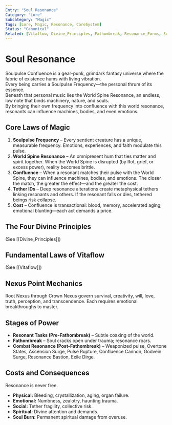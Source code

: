 ```yaml
---
Entry: "Soul Resonance"
Category: "Lore"
Subcategory: "Magic"
Tags: [Lore, Magic, Resonance, CoreSystem]
Status: "Canonical"
Related: [Vitaflow, Divine_Principles, Fathombreak, Resonance_Forms, Soul_Bonding]
---
```


# Soul Resonance

Soulpulse Confluence is a gear-punk, grimdark fantasy universe where the fabric of existence hums with living vibration.  
Every being carries a Soulpulse Frequency—the personal thrum of its essence.  
Beneath that personal music lies the World Spine Resonance, an endless, low note that binds machinery, nature, and souls.  
By bringing their own frequency into confluence with this world resonance, resonants can influence machines, bodies, and even emotions.

## Core Laws of Magic
1. **Soulpulse Frequency** – Every sentient creature has a unique, measurable frequency. Emotions, experiences, and faith modulate this pulse.  
2. **World Spine Resonance** – An omnipresent hum that ties matter and spirit together. When the World Spine is disrupted (by Rot, grief, or excess power), reality becomes brittle.  
3. **Confluence** – When a resonant matches their pulse with the World Spine, they can influence machines, bodies, and emotions. The closer the match, the greater the effect—and the greater the cost.  
4. **Tether IDs** – Deep resonance alterations create metaphysical tethers linking resonants and others. If the resonant falls or dies, tethered beings risk collapse.  
5. **Cost** – Confluence is transactional: blood, memory, accelerated aging, emotional blunting—each act demands a price.

## The Four Divine Principles
(See [[Divine_Principles]])

## Fundamental Laws of Vitaflow
(See [[Vitaflow]])

## Nexus Point Mechanics
Root Nexus through Crown Nexus govern survival, creativity, will, love, truth, perception, and transcendence. Each requires emotional breakthroughs to master.

## Stages of Power
- **Resonant Tasks (Pre-Fathombreak)** – Subtle coaxing of the world.  
- **Fathombreak** – Soul cracks open under trauma; resonance roars.  
- **Combat Resonance (Post-Fathombreak)** – Weaponized pulse, Overtone States, Ascension Surge, Pulse Rupture, Confluence Cannon, Godvein Surge, Resonance Bastion, Exile Dirge.

## Costs and Consequences
Resonance is never free.  
- **Physical:** Bleeding, crystallization, aging, organ failure.  
- **Emotional:** Numbness, zealotry, haunting trauma.  
- **Social:** Tether fragility, collective risk.  
- **Spiritual:** Divine attention and demands.  
- **Soul Burn:** Permanent spiritual damage from overuse.
